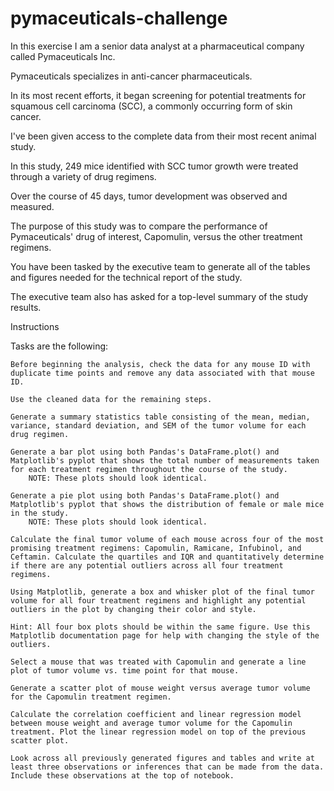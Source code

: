 # pymaceuticals-challenge

In this exercise I am a senior data analyst at a pharmaceutical company called Pymaceuticals Inc.  

Pymaceuticals specializes in anti-cancer pharmaceuticals. 

In its most recent efforts, it began screening for potential treatments for squamous cell carcinoma (SCC), a commonly occurring form of skin cancer.  

I've been given access to the complete data from their most recent animal study. 

In this study, 249 mice identified with SCC tumor growth were treated through a variety of drug regimens. 

Over the course of 45 days, tumor development was observed and measured. 

The purpose of this study was to compare the performance of Pymaceuticals' drug of interest, Capomulin, versus the other treatment regimens. 

You have been tasked by the executive team to generate all of the tables and figures needed for the technical report of the study. 

The executive team also has asked for a top-level summary of the study results.

Instructions

Tasks are the following:

    Before beginning the analysis, check the data for any mouse ID with duplicate time points and remove any data associated with that mouse ID.

    Use the cleaned data for the remaining steps.

    Generate a summary statistics table consisting of the mean, median, variance, standard deviation, and SEM of the tumor volume for each drug regimen.

    Generate a bar plot using both Pandas's DataFrame.plot() and Matplotlib's pyplot that shows the total number of measurements taken for each treatment regimen throughout the course of the study.
        NOTE: These plots should look identical.

    Generate a pie plot using both Pandas's DataFrame.plot() and Matplotlib's pyplot that shows the distribution of female or male mice in the study.
        NOTE: These plots should look identical.

    Calculate the final tumor volume of each mouse across four of the most promising treatment regimens: Capomulin, Ramicane, Infubinol, and Ceftamin. Calculate the quartiles and IQR and quantitatively determine if there are any potential outliers across all four treatment regimens.

    Using Matplotlib, generate a box and whisker plot of the final tumor volume for all four treatment regimens and highlight any potential outliers in the plot by changing their color and style.

    Hint: All four box plots should be within the same figure. Use this Matplotlib documentation page for help with changing the style of the outliers.

    Select a mouse that was treated with Capomulin and generate a line plot of tumor volume vs. time point for that mouse.

    Generate a scatter plot of mouse weight versus average tumor volume for the Capomulin treatment regimen.

    Calculate the correlation coefficient and linear regression model between mouse weight and average tumor volume for the Capomulin treatment. Plot the linear regression model on top of the previous scatter plot.

    Look across all previously generated figures and tables and write at least three observations or inferences that can be made from the data. Include these observations at the top of notebook.


